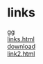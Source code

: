 # links 
<a href='https://gabrielryanft.github.io/learning/cursoemvideo/htmlecss/html/links/gg/' target='_blank' rel='next'>gg</a><br/>
<a href='https://gabrielryanft.github.io/learning/cursoemvideo/htmlecss/html/links/links.html' target='_blank' rel='next'>links.html</a><br/>
<a href='https://gabrielryanft.github.io/learning/cursoemvideo/htmlecss/html/links/download/' target='_blank' rel='next'>download</a><br/>
<a href='https://gabrielryanft.github.io/learning/cursoemvideo/htmlecss/html/links/link2.html' target='_blank' rel='next'>link2.html</a><br/>
